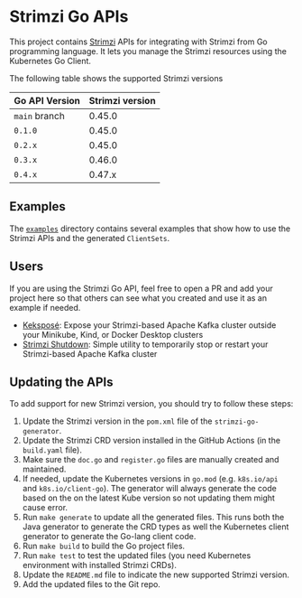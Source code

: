 # Strimzi Go APIs

This project contains [Strimzi](https://strimzi.io) APIs for integrating with Strimzi from Go programming language.
It lets you manage the Strimzi resources using the Kubernetes Go Client.

The following table shows the supported Strimzi versions

| Go API Version | Strimzi version |
|----------------|-----------------|
| `main` branch  | 0.45.0          |
| `0.1.0`        | 0.45.0          |
| `0.2.x`        | 0.45.0          |
| `0.3.x`        | 0.46.0          |
| `0.4.x`        | 0.47.x          |

## Examples

The [`examples`](./examples) directory contains several examples that show how to use the Strimzi APIs and the generated `ClientSets`.

## Users

If you are using the Strimzi Go API, feel free to open a PR and add your project here so that others can see what you created and use it as an example if needed.

* [Keksposé](https://github.com/scholzj/kekspose): Expose your Strimzi-based Apache Kafka cluster outside your Minikube, Kind, or Docker Desktop clusters
* [Strimzi Shutdown](https://github.com/scholzj/strimzi-shutdown): Simple utility to temporarily stop or restart your Strimzi-based Apache Kafka cluster

## Updating the APIs

To add support for new Strimzi version, you should try to follow these steps:

1. Update the Strimzi version in the `pom.xml` file of the `strimzi-go-generator`.
2. Update the Strimzi CRD version installed in the GitHub Actions (in the `build.yaml` file).
3. Make sure the `doc.go` and `register.go` files are manually created and maintained.
4. If needed, update the Kubernetes versions in `go.mod` (e.g. `k8s.io/api` and `k8s.io/client-go`).
   The generator will always generate the code based on the on the latest Kube version so not updating them might cause error.
5. Run `make generate` to update all the generated files. 
   This runs both the Java generator to generate the CRD types as well the Kubernetes client generator to generate the Go-lang client code.
6. Run `make build` to build the Go project files.
7. Run `make test` to test the updated files (you need Kubernetes environment with installed Strimzi CRDs).
8. Update the `README.md` file to indicate the new supported Strimzi version.
9. Add the updated files to the Git repo.
